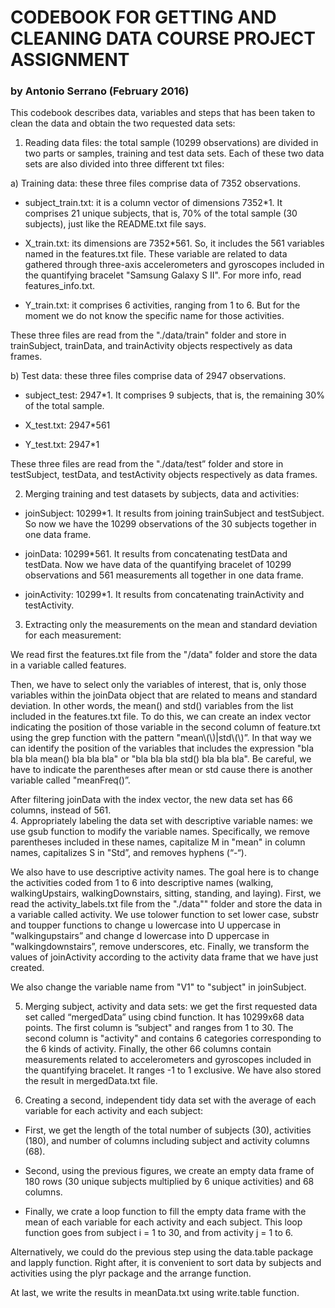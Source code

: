 # CODEBOOK FOR GETTING AND CLEANING DATA COURSE PROJECT ASSIGNMENT

### by Antonio Serrano (February 2016)

This codebook describes data, variables and steps that has been taken to clean the data and obtain the two requested data sets:

1. Reading data files: the total sample (10299 observations) are divided in two parts or samples, training and test data sets. Each of these two data sets are also divided into three different txt files:

a) Training data: these three files comprise data of 7352 observations.

* subject_train.txt: it is a column vector of dimensions 7352*1. It comprises 21 unique subjects, that is, 70% of the total sample (30 subjects), just like the README.txt file says.

* X_train.txt: its dimensions are 7352*561. So, it includes the 561 variables named in the features.txt file. These variable are related to data gathered through three-axis accelerometers and gyroscopes included in the quantifying bracelet "Samsung Galaxy S II". For more info, read features_info.txt.

* Y_train.txt: it comprises 6 activities, ranging from 1 to 6. But for the moment we do not know the specific name for those activities.

These three files are read from the "./data/train" folder and store in trainSubject, trainData, and trainActivity objects respectively as data frames.  

b) Test data: these three files comprise data of 2947 observations.

* subject_test: 2947*1. It comprises 9 subjects, that is, the remaining 30% of the total sample.

* X_test.txt: 2947*561

* Y_test.txt: 2947*1

These three files are read from the "./data/test” folder and store in testSubject, testData, and testActivity objects respectively as data frames.  

2. Merging training and test datasets by subjects, data and activities:

* joinSubject: 10299*1. It results from joining trainSubject and testSubject. So now we have the 10299 observations of the 30 subjects together in one data frame.

* joinData: 10299*561. It results from concatenating testData and testData. Now we have data of the quantifying bracelet of 10299 observations and 561 measurements all together in one data frame.

* joinActivity: 10299*1. It results from concatenating trainActivity and testActivity.

3. Extracting only the measurements on the mean and standard deviation for each measurement:

We read first the features.txt file from the "/data" folder and store the data in a variable called features.  

Then, we have to select only the variables of interest, that is, only those variables within the joinData object that are related to means and standard deviation. In other words, the mean() and std() variables from the list included in the features.txt file. To do this, we can create an index vector indicating the position of those variable in the second column of feature.txt using the grep function with the pattern "mean\\(\\)|std\\(\\)”. In that way we can identify the position of the variables that includes the expression "bla bla bla mean() bla bla bla" or "bla bla bla std() bla bla bla". Be careful, we have to indicate the parentheses after mean or std cause there is another variable called "meanFreq()”.  

After filtering joinData with the index vector, the new data set has 66 columns, instead of 561.  
4. Appropriately labeling the data set with descriptive variable names: we use gsub function to modify the variable names. Specifically, we remove parentheses included in these names, capitalize M in "mean" in column names, capitalizes S in "Std”, and removes hyphens (“-“).

We also have to use descriptive activity names. The goal here is to change the activities coded from 1 to 6 into descriptive names (walking, walkingUpstairs, walkingDownstairs, sitting, standing, and laying). First, we read the activity_labels.txt file from the "./data"" folder and store the data in a variable called activity. We use tolower function to set lower case, substr and toupper functions to change u lowercase into U uppercase in "walkingupstairs” and change d lowercase into D uppercase in "walkingdownstairs”, remove underscores, etc. Finally, we transform the values of joinActivity according to the activity data frame that we have just created.  

We also change the variable name from "V1" to "subject" in joinSubject.  

5. Merging subject, activity and data sets: we get the first requested data set called “mergedData” using cbind function. It has 10299x68 data points. The first column is ”subject" and ranges from 1 to 30. The second column is "activity" and contains 6 categories corresponding to the 6 kinds of activity. Finally, the other 66 columns contain measurements related to accelerometers and gyroscopes included in the quantifying bracelet. It ranges -1 to 1 exclusive. We have also stored the result in mergedData.txt file.

6. Creating a second, independent tidy data set with the average of each variable for each activity and each subject:

* First, we get the length of the total number of subjects (30), activities (180), and number of columns including subject and activity columns (68).

* Second, using the previous figures, we create an empty data frame of 180 rows (30 unique subjects multiplied by 6 unique activities) and 68 columns.

* Finally, we crate a loop function to fill the empty data frame with the mean of each variable for each activity and each subject. This loop function goes from subject i = 1 to 30, and from activity j = 1 to 6.

Alternatively, we could do the previous step using the data.table package and lapply function. Right after, it is convenient to sort data by subjects and activities using the plyr package and the arrange function.  

At last, we write the results in meanData.txt using write.table function.  
